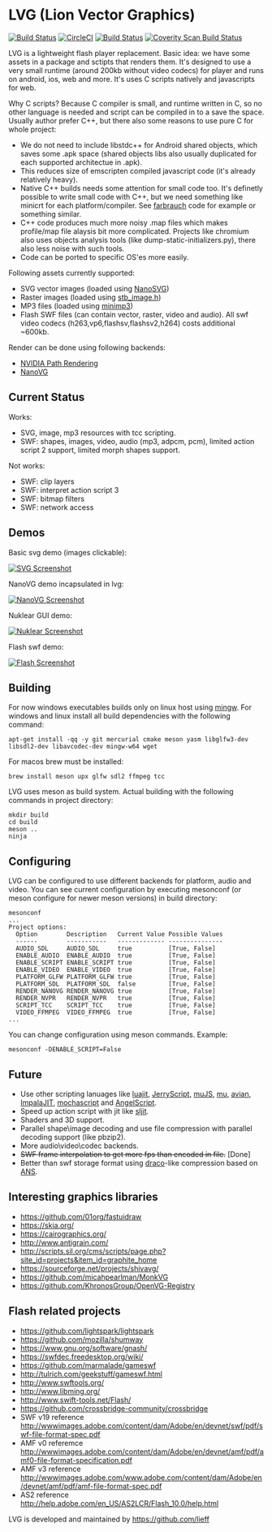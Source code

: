 LVG (Lion Vector Graphics)
==========

[![Build Status](https://travis-ci.org/lieff/lvg.svg)](https://travis-ci.org/lieff/lvg)
[![CircleCI](https://circleci.com/gh/lieff/lvg.svg?style=svg)](https://circleci.com/gh/lieff/lvg)
[![Build Status](https://ci.appveyor.com/api/projects/status/69br8ic9dwlfeu48?svg=true)](https://ci.appveyor.com/project/lieff/lvg)
<a href="https://scan.coverity.com/projects/lieff-lvg">
  <img alt="Coverity Scan Build Status"
       src="https://scan.coverity.com/projects/14454/badge.svg"/>
</a>

LVG is a lightweight flash player replacement. Basic idea: we have some assets in a package and sctipts that renders them.
It's designed to use a very small runtime (around 200kb without video codecs) for player and runs on android, ios, web and more.
It's uses C scripts natively and javascripts for web.

Why C scripts? Because C compiler is small, and runtime written in C, so no other language is needed and script can be compiled in to a save the space.
Usually author prefer C++, but there also some reasons to use pure C for whole project:

 * We do not need to include libstdc++ for Android shared objects, which saves some .apk space (shared objects libs also usually duplicated for each supported architectue in .apk).
 * This reduces size of emscripten compiled javascript code (it's already relatively heavy).
 * Native C++ builds needs some attention for small code too. It's definetly possible to write small code with C++, but we need something like minicrt for each platform/compiler. See [farbrauch](https://github.com/farbrausch/fr_public) code for example or something similar.
 * C++ code produces much more noisy .map files which makes profile/map file alaysis bit more complicated. Projects like chromium also uses objects analysis tools (like dump-static-initializers.py), there also less noise with such tools.
 * Code can be ported to specific OS'es more easily.

Following assets currently supported:

 * SVG vector images (loaded using [NanoSVG](https://github.com/memononen/nanosvg))
 * Raster images (loaded using [stb_image.h](https://github.com/nothings/stb))
 * MP3 files (loaded using [minimp3](https://github.com/lieff/minimp3))
 * Flash SWF files (can contain vector, raster, video and audio). All swf video codecs (h263,vp6,flashsv,flashsv2,h264) costs additional ~600kb.

Render can be done using following backends:

 * [NVIDIA Path Rendering](https://developer.nvidia.com/nv-path-rendering)
 * [NanoVG](https://github.com/memononen/nanovg)

## Current Status

Works:

 * SVG, image, mp3 resources with tcc scripting.
 * SWF: shapes, images, video, audio (mp3, adpcm, pcm), limited action script 2 support, limited morph shapes support.

Not works:

 * SWF: clip layers
 * SWF: interpret action script 3
 * SWF: bitmap filters
 * SWF: network access

## Demos

Basic svg demo (images clickable):

[![SVG Screenshot](images/svg_tiger.png?raw=true)](https://lieff.github.io/lvg_player.html?file=test.lvg)

NanoVG demo incapsulated in lvg:

[![NanoVG Screenshot](images/nanovg.png?raw=true)](https://lieff.github.io/lvg_player.html?file=test_nanovg.lvg)

Nuklear GUI demo:

[![Nuklear Screenshot](images/nuklear.png?raw=true)](https://lieff.github.io/lvg_player.html?file=test_nuklear_gles2.lvg)

Flash swf demo:

[![Flash Screenshot](images/kitty.png?raw=true)](https://lieff.github.io/lvg_player2.html?file=npc_kitty_chicken.swf)

## Building

For now windows executables builds only on linux host using [mingw](https://mingw-w64.org/).
For windows and linux install all build dependencies with the following command:

```
apt-get install -qq -y git mercurial cmake meson yasm libglfw3-dev libsdl2-dev libavcodec-dev mingw-w64 wget
```

For macos brew must be installed:

```
brew install meson upx glfw sdl2 ffmpeg tcc
```

LVG uses meson as build system. Actual building with the following commands in project directory:

```
mkdir build
cd build
meson ..
ninja
```

## Configuring

LVG can be configured to use different backends for platform, audio and video. You can see current configuration by executing mesonconf (or meson configure for newer meson versions) in build directory:

```
mesonconf
...
Project options:
  Option        Description   Current Value Possible Values
  ------        -----------   ------------- ---------------
  AUDIO_SDL     AUDIO_SDL     true          [True, False]
  ENABLE_AUDIO  ENABLE_AUDIO  true          [True, False]
  ENABLE_SCRIPT ENABLE_SCRIPT true          [True, False]
  ENABLE_VIDEO  ENABLE_VIDEO  true          [True, False]
  PLATFORM_GLFW PLATFORM_GLFW true          [True, False]
  PLATFORM_SDL  PLATFORM_SDL  false         [True, False]
  RENDER_NANOVG RENDER_NANOVG true          [True, False]
  RENDER_NVPR   RENDER_NVPR   true          [True, False]
  SCRIPT_TCC    SCRIPT_TCC    true          [True, False]
  VIDEO_FFMPEG  VIDEO_FFMPEG  true          [True, False]
...
```

You can change configuration using meson commands. Example:

```
mesonconf -DENABLE_SCRIPT=False
```

## Future

 * Use other scripting lanuages like [luajit](http://luajit.org/), [JerryScript](https://github.com/jerryscript-project/jerryscript), [muJS](http://artifex.com/mujs/), [mu](https://github.com/geky/mu), [avian](https://readytalk.github.io/avian/), [ImpalaJIT](https://github.com/Manuel1605/ImpalaJIT), [mochascript](https://github.com/Piot/mochascript) and [AngelScript](http://angelcode.com/angelscript/).
 * Speed up action script with jit like [sljit](http://sljit.sourceforge.net/).
 * Shaders and 3D support.
 * Parallel shape\image decoding and use file compression with parallel decoding support (like pbzip2).
 * More audio\video\codec backends.
 * ~~SWF frame interpolation to get more fps than encoded in file.~~ [Done]
 * Better than swf storage format using [draco](https://github.com/google/draco)-like compression based on [ANS](https://en.wikipedia.org/wiki/Asymmetric_numeral_systems).

## Interesting graphics libraries

 * https://github.com/01org/fastuidraw
 * https://skia.org/
 * https://cairographics.org/
 * http://www.antigrain.com/
 * http://scripts.sil.org/cms/scripts/page.php?site_id=projects&item_id=graphite_home
 * https://sourceforge.net/projects/shivavg/
 * https://github.com/micahpearlman/MonkVG
 * https://github.com/KhronosGroup/OpenVG-Registry

## Flash related projects

 * https://github.com/lightspark/lightspark
 * https://github.com/mozilla/shumway
 * https://www.gnu.org/software/gnash/
 * https://swfdec.freedesktop.org/wiki/
 * https://github.com/marmalade/gameswf
 * http://tulrich.com/geekstuff/gameswf.html
 * http://www.swftools.org/
 * http://www.libming.org/
 * http://www.swift-tools.net/Flash/
 * https://github.com/crossbridge-community/crossbridge
 * SWF v19 reference http://wwwimages.adobe.com/content/dam/Adobe/en/devnet/swf/pdf/swf-file-format-spec.pdf
 * AMF v0 referemce http://wwwimages.adobe.com/content/dam/Adobe/en/devnet/amf/pdf/amf0-file-format-specification.pdf
 * AMF v3 reference http://wwwimages.adobe.com/www.adobe.com/content/dam/Adobe/en/devnet/amf/pdf/amf-file-format-spec.pdf
 * AS2 reference http://help.adobe.com/en_US/AS2LCR/Flash_10.0/help.html

LVG is developed and maintained by https://github.com/lieff
